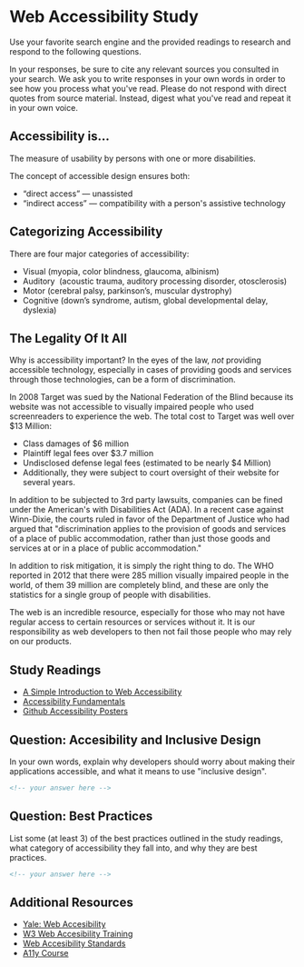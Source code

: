 # Web Accessibility Study

Use your favorite search engine and the provided readings to research and
respond to the following questions.

In your responses, be sure to cite any relevant sources you consulted in your
search. We ask you to write responses in your own words in order to see how you
process what you've read. Please do not respond with direct quotes from source
material. Instead, digest what you've read and repeat it in your own voice.

## Accessibility is...

The measure of usability by persons with one or more disabilities.

The concept of accessible design ensures both:

- “direct access” — unassisted
- “indirect access” — compatibility with a person's assistive technology

## Categorizing Accessibility

There are four major categories of accessibility:

- Visual (myopia, color blindness, glaucoma, albinism)
- Auditory  (acoustic trauma, auditory processing disorder, otosclerosis)
- Motor (cerebral palsy, parkinson’s, muscular dystrophy)
- Cognitive (down’s syndrome, autism, global developmental delay, dyslexia)

## The Legality Of It All

Why is accessibility important? In the eyes of the law, _not_ providing
accessible technology, especially in cases of providing goods and services
through those technologies, can be a form of discrimination.

In 2008 Target was sued by the National Federation of the Blind because its
website was not accessible to visually impaired people who used screenreaders
to experience the web. The total cost to Target was well over $13 Million:

- Class damages of $6 million
- Plaintiff legal fees over $3.7 million
- Undisclosed defense legal fees (estimated to be nearly $4 Million)
- Additionally, they were subject to court oversight of their website for
several years.

In addition to be subjected to 3rd party lawsuits, companies can be fined
under the American's with Disabilities Act (ADA). In a recent case against
Winn-Dixie, the courts ruled in favor of the Department of Justice who had
argued that "discrimination applies to the provision of goods and services
of a place of public accommodation, rather than just those goods and
services at or in a place of public accommodation."

In addition to risk mitigation, it is simply the right thing to do.
The WHO reported in 2012 that there were 285 million visually impaired
people in the world, of them 39 million are completely blind, and these are
only the statistics for a single group of people with disabilities.

The web is an incredible resource, especially for those who may not have
regular access to certain resources or services without it. It is
our responsibility as web developers to then not fail those people who may
rely on our products.

## Study Readings

- [A Simple Introduction to Web Accessibility](https://www.creativebloq.com/netmag/simple-introduction-web-accessibility-7116888)
- [Accessibility Fundamentals](https://developers.google.com/web/fundamentals/accessibility/)
- [Github Accessibility Posters](https://github.com/UKHomeOffice/posters/blob/master/accessibility/dos-donts/posters_en-UK/accessibility-posters-set.pdf)

## Question: Accesibility and Inclusive Design

In your own words, explain why developers should worry about making their
applications accessible, and what it means to use "inclusive design".

```md
<!-- your answer here -->
```

## Question: Best Practices

List some (at least 3) of the best practices outlined in the study readings,
what category of accessibility they fall into, and why they are
best practices.

```md
<!-- your answer here -->
```

## Additional Resources

- [Yale: Web Accesibility](https://usability.yale.edu/web-accessibility/articles)
- [W3 Web Accesibility Training](https://www.w3.org/WAI/teach-advocate/accessibility-training/topics/)
- [Web Accesibility Standards](https://webaim.org/standards/wcag/checklist)
- [A11y Course](https://github.com/mgifford/a11y-courses)
